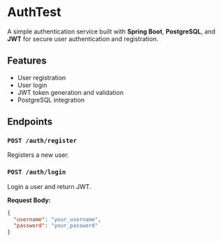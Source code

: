 # AuthTest

A simple authentication service built with **Spring Boot**, **PostgreSQL**, and **JWT** for secure user authentication and registration.

## Features

- User registration
- User login
- JWT token generation and validation
- PostgreSQL integration

## Endpoints

### `POST /auth/register`
Registers a new user.

### `POST /auth/login`
Login a user and return JWT.

**Request Body:**
```json
{
  "username": "your_username",
  "password": "your_password"
}
